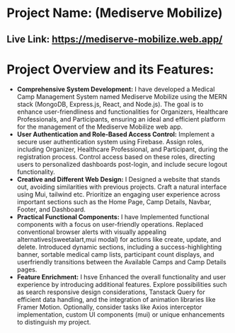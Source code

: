 # Project Name: (Mediserve Mobilize)
## Live Link: https://mediserve-mobilize.web.app/  

# __Project Overview and its Features:__

* __Comprehensive System Development:__ I have developed a Medical Camp Management System named Mediserve Mobilize using the MERN stack (MongoDB, Express.js, React, and Node.js). The goal is to enhance user-friendliness and functionalities for Organizers, Healthcare Professionals, and Participants, ensuring an ideal and efficient platform for the management of the Mediserve Mobilize web app.
* __User Authentication and Role-Based Access Control:__  Implement a secure user authentication system using Firebase. Assign roles, including Organizer, Healthcare Professional, and Participant, during the registration process. Control access based on these roles, directing users to personalized dashboards post-login, and include secure logout functionality.
* __Creative and Different Web Design:__ I  Designed a website that stands out, avoiding similarities with previous projects. Craft a natural interface using Mui, tailwind etc. Prioritize an engaging user experience across important sections such as the Home Page, Camp Details, Navbar, Footer, and Dashboard.
* __Practical Functional Components:__ I have  Implemented functional components with a focus on user-friendly operations. Replaced conventional browser alerts with visually appealing alternatives(sweetalart,mui modal) for actions like create, update, and delete. Introduced dynamic sections, including a success-highlighting banner, sortable medical camp lists, participant count displays, and userfriendly transitions between the Available Camps and Camp Details pages.
* __Feature Enrichment:__  I hsve  Enhanced the overall functionality and user experience by introducing additional features. Explore possibilities such as search  responsive design considerations, Tanstack Query for efficient data handling, and the integration of animation libraries like Framer Motion. Optionally, consider tasks like Axios interceptor implementation, custom UI components (mui) or unique enhancements to distinguish my project.
